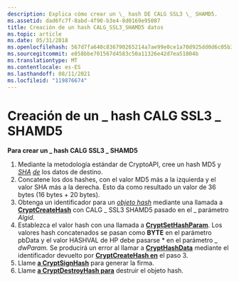 ```yaml
---
description: Explica cómo crear un \_ hash DE CALG SSL3 \_ SHAMD5.
ms.assetid: dad6fc7f-8abd-4f90-b3e4-8d0169e95087
title: Creación de un hash CALG_SSL3_SHAMD5 datos
ms.topic: article
ms.date: 05/31/2018
ms.openlocfilehash: 567d7fa640c836790265214a7ae99e0ce1a70d925dd0d6c05b3deb1f6bcc81ea
ms.sourcegitcommit: e858bbe701567d4583c50a11326e42d7ea51804b
ms.translationtype: MT
ms.contentlocale: es-ES
ms.lasthandoff: 08/11/2021
ms.locfileid: "119876674"
---
```

# <a name="creating-a-calg_ssl3_shamd5-hash"></a>Creación de un \_ hash CALG SSL3 \_ SHAMD5

**Para crear un \_ hash CALG SSL3 \_ SHAMD5**

1.  Mediante la metodología estándar de CryptoAPI, cree un hash MD5 y [*SHA*](../secgloss/s-gly.md) [*de*](../secgloss/h-gly.md) los datos de destino.
2.  Concatene los dos hashes, con el valor MD5 más a la izquierda y el valor SHA más a la derecha. Esto da como resultado un valor de 36 bytes (16 bytes + 20 bytes).
3.  Obtenga un identificador para un [*objeto hash*](../secgloss/h-gly.md) mediante una llamada a [**CryptCreateHash**](/windows/desktop/api/Wincrypt/nf-wincrypt-cryptcreatehash) con CALG \_ SSL3 SHAMD5 pasado en el \_ parámetro *Algid.*
4.  Establezca el valor hash con una llamada a [**CryptSetHashParam**](/windows/desktop/api/Wincrypt/nf-wincrypt-cryptsethashparam). Los valores hash concatenados se pasan como **BYTE** en el parámetro pbData y el valor HASHVAL de HP debe pasarse \* en el parámetro  \_ *dwParam.* Se producirá un error al llamar a [**CryptHashData**](/windows/desktop/api/Wincrypt/nf-wincrypt-crypthashdata) mediante el identificador devuelto por [**CryptCreateHash en**](/windows/desktop/api/Wincrypt/nf-wincrypt-cryptcreatehash) el paso 3.
5.  Llame [**a CryptSignHash**](/windows/desktop/api/Wincrypt/nf-wincrypt-cryptsignhasha) para generar la firma.
6.  Llame [**a CryptDestroyHash para**](/windows/desktop/api/Wincrypt/nf-wincrypt-cryptdestroyhash) destruir el objeto hash.

 

 
